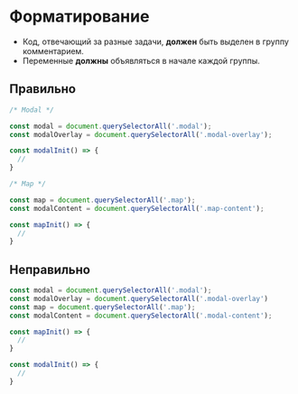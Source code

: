 # Форматирование

- Код, отвечающий за разные задачи, **должен** быть выделен в группу комментарием.
- Переменные **должны** объявляться в начале каждой группы.

## Правильно

```js
/* Modal */

const modal = document.querySelectorAll('.modal');
const modalOverlay = document.querySelectorAll('.modal-overlay');

const modalInit() => {
  //
}

/* Map */

const map = document.querySelectorAll('.map');
const modalContent = document.querySelectorAll('.map-content');

const mapInit() => {
  //
}
```

## Неправильно

```js
const modal = document.querySelectorAll('.modal');
const modalOverlay = document.querySelectorAll('.modal-overlay')
const map = document.querySelectorAll('.map');
const modalContent = document.querySelectorAll('.modal-content');

const mapInit() => {
  //
}

const modalInit() => {
  //
}
```
